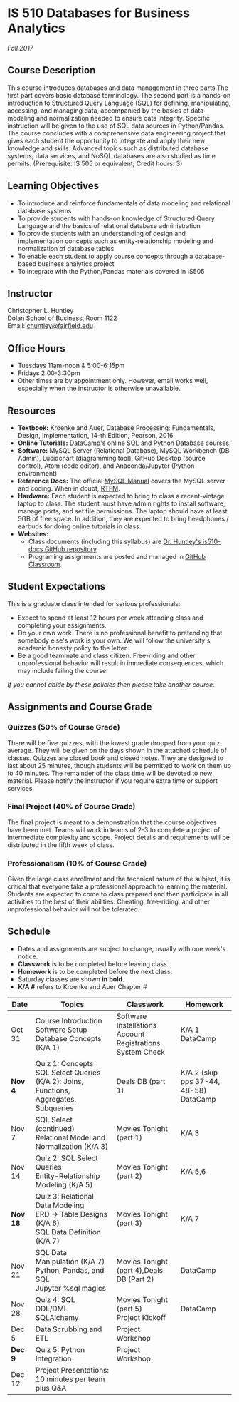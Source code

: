 # IS 510 Databases for Business Analytics
*Fall 2017*
## Course Description
This course introduces databases and data management in three parts.The first part covers basic database terminology. The second part is a hands-on introduction to Structured Query Language (SQL) for defining, manipulating, accessing, and managing data, accompanied by the basics of data modeling and normalization needed to ensure data integrity. Specific instruction will be given to the use of SQL data sources in Python/Pandas. The course concludes with a comprehensive data engineering project that gives each student the opportunity to integrate and apply their new knowledge and skills. Advanced topics such as distributed database systems, data services, and NoSQL databases are also studied as time permits. (Prerequisite: IS 505 or equivalent; Credit hours: 3)
## Learning Objectives

* To introduce and reinforce fundamentals of data modeling and relational database systems
* To provide students with hands-on knowledge of Structured Query Language and the basics of relational database administration
* To provide students with an understanding of design and implementation concepts such as entity-relationship modeling and normalization of database tables
* To enable each student to apply course concepts through a database-based business analytics project
* To integrate with the Python/Pandas materials covered in IS505


## Instructor
Christopher L. Huntley  
Dolan School of Business, Room 1122  
Email: chuntley@fairfield.edu  

## Office Hours
  * Tuesdays 11am-noon & 5:00-6:15pm
  * Fridays 2:00-3:30pm  
  * Other times are by appointment only. However, email works well, especially when the instructor is otherwise unavailable.

## Resources
* **Textbook:** Kroenke and Auer, Database Processing: Fundamentals, Design, Implementation, 14-th Edition, Pearson, 2016.
* **Online Tutorials:** [DataCamp](https://www.datacamp.com)'s online [SQL](https://www.datacamp.com/courses/intro-to-sql-for-data-science) and [Python Database](https://www.datacamp.com/courses/introduction-to-relational-databases-in-python) courses.
* **Software:** MySQL Server (Relational Database), MySQL Workbench (DB Admin), Lucidchart (diagramming tool), GitHub Desktop (source control), Atom (code editor), and Anaconda/Jupyter (Python environment)
* **Reference Docs:** The official [MySQL Manual](https://dev.mysql.com/doc/refman/5.7/en) covers the MySQL server and coding. When in doubt, [RTFM](https://en.wikipedia.org/wiki/RTFM).
* **Hardware:** Each student is expected to bring to class a recent-vintage laptop to class. The student must have admin rights to install software, manage ports, and set file permissions. The laptop should have at least 5GB of free space. In addition, they are expected to bring headphones / earbuds for doing online tutorials in class.
* **Websites:**  
    * Class documents (including this syllabus) are [Dr. Huntley's is510-docs GitHub repository](https://github.com/christopherhuntley/is510-docs).
    * Programing assignments are posted and managed in [GitHub Classroom](https://classroom.github.com/classrooms/32963627-is510-databases-for-analytics-fall-2017).

## Student Expectations
This is a graduate class intended for serious professionals:
* Expect to spend at least 12 hours per week attending class and completing your assignments.
* Do your own work. There is no professional benefit to pretending that somebody else's work is your own. We will follow the university's academic honesty policy to the letter.
* Be a good teammate and class citizen. Free-riding and other unprofessional behavior will result in immediate consequences, which may include failing the course.

*If you cannot abide by these policies then please take another course.*

## Assignments and Course Grade
### Quizzes (50% of Course Grade)
There will be five quizzes, with the lowest grade dropped from your quiz average. They will be given on the days shown in the attached schedule of classes. Quizzes are closed book and closed notes. They are designed to last about 25 minutes, though students will be permitted to work on them up to 40 minutes. The remainder of the class time will be devoted to new material. Please notify the instructor if you require extra time or support services.  
### Final Project (40% of Course Grade)
The final project is meant to a demonstration that the course objectives have been met. Teams will work in teams of 2-3 to complete a project of intermediate complexity and scope. Project details and requirements will be distributed in the fifth week of class.
### Professionalism (10% of Course Grade)
Given the large class enrollment and the technical nature of the subject, it is critical that everyone take a professional approach to learning the material. Students are expected to come to class prepared and then participate in all activities to the best of their abilities. Cheating, free-riding, and other unprofessional behavior will not be tolerated.   

## Schedule
* Dates and assignments are subject to change, usually with one week's notice.
* **Classwork** is to be completed before leaving class.
* **Homework** is to be completed before the next class.
* Saturday classes are shown **in bold**.
* **K/A #** refers to Kroenke and Auer Chapter #

| Date | Topics          | Classwork | Homework |
|------|-----------------|-----------|----------|
|Oct 31|Course Introduction<br>Software Setup<br>Database Concepts (K/A 1)|Software Installations<br>Account Registrations<br>System Check|K/A 1<br>DataCamp|
|**Nov 4**|Quiz 1: Concepts<br>SQL Select Queries (K/A 2): Joins, Functions, Aggregates, Subqueries|Deals DB (part 1)|K/A 2 (skip pps 37-44, 48-58)<br>DataCamp|
|Nov 7| SQL Select (continued)<br>Relational Model and Normalization (K/A 3)|Movies Tonight (part 1)|K/A 3|
|Nov 14|Quiz 2: SQL Select Queries<br>Entity-Relationship Modeling (K/A 5)|Movies Tonight (part 2)|K/A 5,6|
|**Nov 18**|Quiz 3: Relational Data Modeling<br>ERD → Table Designs (K/A 6)<br>SQL Data Definition (K/A 7)|Movies Tonight (part 3)|K/A 7|
|Nov 21|SQL Data Manipulation (K/A 7)<br>Python, Pandas, and SQL<br>Jupyter %sql magics|Movies Tonight (part 4),Deals DB (Part 2)|DataCamp|
|Nov 28|Quiz 4: SQL DDL/DML<br>SQLAlchemy|Movies Tonight (part 5)<br>Project Kickoff|DataCamp|
|Dec 5|Data Scrubbing and ETL|Project Workshop| |
|**Dec 9**|Quiz 5: Python Integration|Project Workshop| |
|Dec 12|Project Presentations: 10 minutes per team plus Q&A|||
